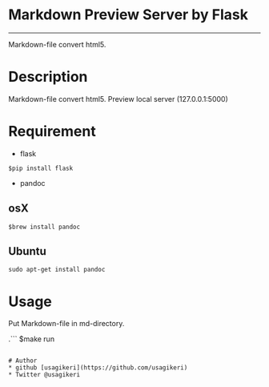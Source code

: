 # Markdown Preview Server by Flask

---

Markdown-file convert html5.

# Description

Markdown-file convert html5.
Preview local server (127.0.0.1:5000)

# Requirement
* flask  
```
$pip install flask
```
* pandoc

## osX
```
$brew install pandoc
```

## Ubuntu
```
sudo apt-get install pandoc
```

# Usage
Put Markdown-file in md-directory.

.```
$make run
```

# Author
* github [usagikeri](https://github.com/usagikeri)
* Twitter @usagikeri

